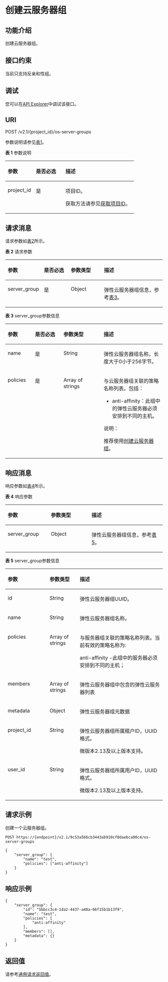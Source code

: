 # 创建云服务器组<a name="ecs_03_1401"></a>

## 功能介绍<a name="zh-cn_topic_0057973153_section31887518"></a>

创建云服务器组。

## 接口约束<a name="zh-cn_topic_0057973153_section32752180"></a>

当前只支持反亲和性组。

## 调试<a name="section926243314015"></a>

您可以在[API Explorer](https://apiexplorer.developer.huaweicloud.com/apiexplorer/doc?product=ECS&api=NovaCreateServerGroup)中调试该接口。

## URI<a name="zh-cn_topic_0057973153_section18552212"></a>

POST /v2.1/\{project\_id\}/os-server-groups

参数说明请参见[表1](#table1334523718138)。

**表 1**  参数说明

<a name="table1334523718138"></a>
<table><thead align="left"><tr id="row173451237201311"><th class="cellrowborder" valign="top" width="21.902190219021904%" id="mcps1.2.4.1.1"><p id="p2485124411136"><a name="p2485124411136"></a><a name="p2485124411136"></a>参数</p>
</th>
<th class="cellrowborder" valign="top" width="22.94229422942294%" id="mcps1.2.4.1.2"><p id="p4485124418131"><a name="p4485124418131"></a><a name="p4485124418131"></a>是否必选</p>
</th>
<th class="cellrowborder" valign="top" width="55.155515551555155%" id="mcps1.2.4.1.3"><p id="p124851144151310"><a name="p124851144151310"></a><a name="p124851144151310"></a>描述</p>
</th>
</tr>
</thead>
<tbody><tr id="row934512372130"><td class="cellrowborder" valign="top" width="21.902190219021904%" headers="mcps1.2.4.1.1 "><p id="p12485174416137"><a name="p12485174416137"></a><a name="p12485174416137"></a>project_id</p>
</td>
<td class="cellrowborder" valign="top" width="22.94229422942294%" headers="mcps1.2.4.1.2 "><p id="p748594416135"><a name="p748594416135"></a><a name="p748594416135"></a>是</p>
</td>
<td class="cellrowborder" valign="top" width="55.155515551555155%" headers="mcps1.2.4.1.3 "><p id="p34851444141316"><a name="p34851444141316"></a><a name="p34851444141316"></a>项目ID。</p>
<p id="p154857447131"><a name="p154857447131"></a><a name="p154857447131"></a>获取方法请参见<a href="获取项目ID.md">获取项目ID</a>。</p>
</td>
</tr>
</tbody>
</table>

## 请求消息<a name="zh-cn_topic_0057973153_section35680930"></a>

请求参数如[表2](#table173242991418)所示。

**表 2**  请求参数

<a name="table173242991418"></a>
<table><thead align="left"><tr id="row3324199171414"><th class="cellrowborder" valign="top" width="17.9%" id="mcps1.2.5.1.1"><p id="p461571910145"><a name="p461571910145"></a><a name="p461571910145"></a>参数</p>
</th>
<th class="cellrowborder" valign="top" width="18.19%" id="mcps1.2.5.1.2"><p id="p18615181981415"><a name="p18615181981415"></a><a name="p18615181981415"></a>是否必选</p>
</th>
<th class="cellrowborder" valign="top" width="21.91%" id="mcps1.2.5.1.3"><p id="p061541920147"><a name="p061541920147"></a><a name="p061541920147"></a>参数类型</p>
</th>
<th class="cellrowborder" valign="top" width="42%" id="mcps1.2.5.1.4"><p id="p96154195145"><a name="p96154195145"></a><a name="p96154195145"></a>描述</p>
</th>
</tr>
</thead>
<tbody><tr id="row1932479121412"><td class="cellrowborder" valign="top" width="17.9%" headers="mcps1.2.5.1.1 "><p id="p14615519101415"><a name="p14615519101415"></a><a name="p14615519101415"></a>server_group</p>
</td>
<td class="cellrowborder" valign="top" width="18.19%" headers="mcps1.2.5.1.2 "><p id="p2615151912142"><a name="p2615151912142"></a><a name="p2615151912142"></a>是</p>
</td>
<td class="cellrowborder" valign="top" width="21.91%" headers="mcps1.2.5.1.3 "><p id="p461561919149"><a name="p461561919149"></a><a name="p461561919149"></a>Object</p>
</td>
<td class="cellrowborder" valign="top" width="42%" headers="mcps1.2.5.1.4 "><p id="p176151194142"><a name="p176151194142"></a><a name="p176151194142"></a><span id="text1461551910144"><a name="text1461551910144"></a><a name="text1461551910144"></a>弹性云服务器</span>组信息，参考<a href="#zh-cn_topic_0057973153_table19917766">表3</a>。</p>
</td>
</tr>
</tbody>
</table>

**表 3**  server\_group参数信息

<a name="zh-cn_topic_0057973153_table19917766"></a>
<table><thead align="left"><tr id="zh-cn_topic_0057973153_row59878934"><th class="cellrowborder" valign="top" width="17.32%" id="mcps1.2.5.1.1"><p id="p115851920182615"><a name="p115851920182615"></a><a name="p115851920182615"></a>参数</p>
</th>
<th class="cellrowborder" valign="top" width="18.11%" id="mcps1.2.5.1.2"><p id="p375944953017"><a name="p375944953017"></a><a name="p375944953017"></a>是否必选</p>
</th>
<th class="cellrowborder" valign="top" width="25.480000000000004%" id="mcps1.2.5.1.3"><p id="p1560210202260"><a name="p1560210202260"></a><a name="p1560210202260"></a>参数类型</p>
</th>
<th class="cellrowborder" valign="top" width="39.09%" id="mcps1.2.5.1.4"><p id="p10602192016264"><a name="p10602192016264"></a><a name="p10602192016264"></a>描述</p>
</th>
</tr>
</thead>
<tbody><tr id="zh-cn_topic_0057973153_row28765213"><td class="cellrowborder" valign="top" width="17.32%" headers="mcps1.2.5.1.1 "><p id="zh-cn_topic_0057973153_p48280896"><a name="zh-cn_topic_0057973153_p48280896"></a><a name="zh-cn_topic_0057973153_p48280896"></a>name</p>
</td>
<td class="cellrowborder" valign="top" width="18.11%" headers="mcps1.2.5.1.2 "><p id="p137591249173010"><a name="p137591249173010"></a><a name="p137591249173010"></a>是</p>
</td>
<td class="cellrowborder" valign="top" width="25.480000000000004%" headers="mcps1.2.5.1.3 "><p id="zh-cn_topic_0057973153_p18438475"><a name="zh-cn_topic_0057973153_p18438475"></a><a name="zh-cn_topic_0057973153_p18438475"></a>String</p>
</td>
<td class="cellrowborder" valign="top" width="39.09%" headers="mcps1.2.5.1.4 "><p id="zh-cn_topic_0057973153_p44665147"><a name="zh-cn_topic_0057973153_p44665147"></a><a name="zh-cn_topic_0057973153_p44665147"></a><span id="text35902295214"><a name="text35902295214"></a><a name="text35902295214"></a>弹性云服务器</span>组名称，长度大于0小于256字节。</p>
</td>
</tr>
<tr id="zh-cn_topic_0057973153_row66442010"><td class="cellrowborder" valign="top" width="17.32%" headers="mcps1.2.5.1.1 "><p id="zh-cn_topic_0057973153_p13093750"><a name="zh-cn_topic_0057973153_p13093750"></a><a name="zh-cn_topic_0057973153_p13093750"></a>policies</p>
</td>
<td class="cellrowborder" valign="top" width="18.11%" headers="mcps1.2.5.1.2 "><p id="p12759104943011"><a name="p12759104943011"></a><a name="p12759104943011"></a>是</p>
</td>
<td class="cellrowborder" valign="top" width="25.480000000000004%" headers="mcps1.2.5.1.3 "><p id="zh-cn_topic_0057973153_p53960863"><a name="zh-cn_topic_0057973153_p53960863"></a><a name="zh-cn_topic_0057973153_p53960863"></a>Array of strings</p>
</td>
<td class="cellrowborder" valign="top" width="39.09%" headers="mcps1.2.5.1.4 "><p id="zh-cn_topic_0057973153_p173471532155519"><a name="zh-cn_topic_0057973153_p173471532155519"></a><a name="zh-cn_topic_0057973153_p173471532155519"></a>与<span id="text184750158545"><a name="text184750158545"></a><a name="text184750158545"></a>云服务器</span>组关联的策略名称列表。包括：</p>
<a name="zh-cn_topic_0057973153_ul1237514118527"></a><a name="zh-cn_topic_0057973153_ul1237514118527"></a><ul id="zh-cn_topic_0057973153_ul1237514118527"><li>anti-affinity：此组中的<span id="text317320315213"><a name="text317320315213"></a><a name="text317320315213"></a>弹性云服务器</span>必须安排到不同的主机。</li></ul>
<div class="note" id="note156714496517"><a name="note156714496517"></a><a name="note156714496517"></a><span class="notetitle"> 说明： </span><div class="notebody"><p id="p356719491458"><a name="p356719491458"></a><a name="p356719491458"></a>推荐使用<a href="创建云服务器组.md">创建云服务器组</a>。</p>
</div></div>
</td>
</tr>
</tbody>
</table>

## 响应消息<a name="zh-cn_topic_0057973153_section52692922"></a>

响应参数如[表4](#table14250354151412)所示。

**表 4**  响应参数

<a name="table14250354151412"></a>
<table><thead align="left"><tr id="row5250115491411"><th class="cellrowborder" valign="top" width="27.402740274027405%" id="mcps1.2.4.1.1"><p id="p87081211159"><a name="p87081211159"></a><a name="p87081211159"></a>参数</p>
</th>
<th class="cellrowborder" valign="top" width="25.81258125812581%" id="mcps1.2.4.1.2"><p id="p1670816151519"><a name="p1670816151519"></a><a name="p1670816151519"></a>参数类型</p>
</th>
<th class="cellrowborder" valign="top" width="46.78467846784679%" id="mcps1.2.4.1.3"><p id="p17708201201510"><a name="p17708201201510"></a><a name="p17708201201510"></a>描述</p>
</th>
</tr>
</thead>
<tbody><tr id="row9250175461415"><td class="cellrowborder" valign="top" width="27.402740274027405%" headers="mcps1.2.4.1.1 "><p id="p20708181141514"><a name="p20708181141514"></a><a name="p20708181141514"></a>server_group</p>
</td>
<td class="cellrowborder" valign="top" width="25.81258125812581%" headers="mcps1.2.4.1.2 "><p id="p170851161519"><a name="p170851161519"></a><a name="p170851161519"></a>Object</p>
</td>
<td class="cellrowborder" valign="top" width="46.78467846784679%" headers="mcps1.2.4.1.3 "><p id="p870816141515"><a name="p870816141515"></a><a name="p870816141515"></a><span id="text07081121512"><a name="text07081121512"></a><a name="text07081121512"></a>弹性云服务器</span>组信息，参考<a href="#zh-cn_topic_0057973153_table7944126">表5</a>。</p>
</td>
</tr>
</tbody>
</table>

**表 5**  server\_group参数信息

<a name="zh-cn_topic_0057973153_table7944126"></a>
<table><thead align="left"><tr id="zh-cn_topic_0057973153_row9238701"><th class="cellrowborder" valign="top" width="26.597340265973408%" id="mcps1.2.4.1.1"><p id="p177470268263"><a name="p177470268263"></a><a name="p177470268263"></a>参数</p>
</th>
<th class="cellrowborder" valign="top" width="19.148085191480853%" id="mcps1.2.4.1.2"><p id="p167471026112613"><a name="p167471026112613"></a><a name="p167471026112613"></a>参数类型</p>
</th>
<th class="cellrowborder" valign="top" width="54.25457454254574%" id="mcps1.2.4.1.3"><p id="p67471426112617"><a name="p67471426112617"></a><a name="p67471426112617"></a>描述</p>
</th>
</tr>
</thead>
<tbody><tr id="zh-cn_topic_0057973153_row60872190"><td class="cellrowborder" valign="top" width="26.597340265973408%" headers="mcps1.2.4.1.1 "><p id="zh-cn_topic_0057973153_p31700356"><a name="zh-cn_topic_0057973153_p31700356"></a><a name="zh-cn_topic_0057973153_p31700356"></a>id</p>
</td>
<td class="cellrowborder" valign="top" width="19.148085191480853%" headers="mcps1.2.4.1.2 "><p id="zh-cn_topic_0057973153_p17592014"><a name="zh-cn_topic_0057973153_p17592014"></a><a name="zh-cn_topic_0057973153_p17592014"></a>String</p>
</td>
<td class="cellrowborder" valign="top" width="54.25457454254574%" headers="mcps1.2.4.1.3 "><p id="zh-cn_topic_0057973153_p61068496"><a name="zh-cn_topic_0057973153_p61068496"></a><a name="zh-cn_topic_0057973153_p61068496"></a><span id="text969412371220"><a name="text969412371220"></a><a name="text969412371220"></a>弹性云服务器</span>组UUID。</p>
</td>
</tr>
<tr id="zh-cn_topic_0057973153_row12745552"><td class="cellrowborder" valign="top" width="26.597340265973408%" headers="mcps1.2.4.1.1 "><p id="zh-cn_topic_0057973153_p25756821"><a name="zh-cn_topic_0057973153_p25756821"></a><a name="zh-cn_topic_0057973153_p25756821"></a>name</p>
</td>
<td class="cellrowborder" valign="top" width="19.148085191480853%" headers="mcps1.2.4.1.2 "><p id="zh-cn_topic_0057973153_p5927779"><a name="zh-cn_topic_0057973153_p5927779"></a><a name="zh-cn_topic_0057973153_p5927779"></a>String</p>
</td>
<td class="cellrowborder" valign="top" width="54.25457454254574%" headers="mcps1.2.4.1.3 "><p id="zh-cn_topic_0057973153_p36126903"><a name="zh-cn_topic_0057973153_p36126903"></a><a name="zh-cn_topic_0057973153_p36126903"></a><span id="text71902391320"><a name="text71902391320"></a><a name="text71902391320"></a>弹性云服务器</span>组名称。</p>
</td>
</tr>
<tr id="zh-cn_topic_0057973153_row56706675"><td class="cellrowborder" valign="top" width="26.597340265973408%" headers="mcps1.2.4.1.1 "><p id="zh-cn_topic_0057973153_p29837953"><a name="zh-cn_topic_0057973153_p29837953"></a><a name="zh-cn_topic_0057973153_p29837953"></a>policies</p>
</td>
<td class="cellrowborder" valign="top" width="19.148085191480853%" headers="mcps1.2.4.1.2 "><p id="zh-cn_topic_0057973153_p955132"><a name="zh-cn_topic_0057973153_p955132"></a><a name="zh-cn_topic_0057973153_p955132"></a>Array of strings</p>
</td>
<td class="cellrowborder" valign="top" width="54.25457454254574%" headers="mcps1.2.4.1.3 "><p id="zh-cn_topic_0057973153_p18801115810585"><a name="zh-cn_topic_0057973153_p18801115810585"></a><a name="zh-cn_topic_0057973153_p18801115810585"></a>与服务器组关联的策略名称列表。当前有效的策略名称为:</p>
<p id="zh-cn_topic_0057973153_p1380255810580"><a name="zh-cn_topic_0057973153_p1380255810580"></a><a name="zh-cn_topic_0057973153_p1380255810580"></a>anti-affinity -此组中的服务器必须安排到不同的主机；</p>
</td>
</tr>
<tr id="zh-cn_topic_0057973153_row28154895"><td class="cellrowborder" valign="top" width="26.597340265973408%" headers="mcps1.2.4.1.1 "><p id="zh-cn_topic_0057973153_p65953984"><a name="zh-cn_topic_0057973153_p65953984"></a><a name="zh-cn_topic_0057973153_p65953984"></a>members</p>
</td>
<td class="cellrowborder" valign="top" width="19.148085191480853%" headers="mcps1.2.4.1.2 "><p id="zh-cn_topic_0057973153_p40672482"><a name="zh-cn_topic_0057973153_p40672482"></a><a name="zh-cn_topic_0057973153_p40672482"></a>Array of strings</p>
</td>
<td class="cellrowborder" valign="top" width="54.25457454254574%" headers="mcps1.2.4.1.3 "><p id="zh-cn_topic_0057973153_p27313303"><a name="zh-cn_topic_0057973153_p27313303"></a><a name="zh-cn_topic_0057973153_p27313303"></a><span id="text5197174013216"><a name="text5197174013216"></a><a name="text5197174013216"></a>弹性云服务器</span>组中包含的<span id="text1712634116218"><a name="text1712634116218"></a><a name="text1712634116218"></a>弹性云服务器</span>列表</p>
</td>
</tr>
<tr id="zh-cn_topic_0057973153_row44493140"><td class="cellrowborder" valign="top" width="26.597340265973408%" headers="mcps1.2.4.1.1 "><p id="zh-cn_topic_0057973153_p47174611"><a name="zh-cn_topic_0057973153_p47174611"></a><a name="zh-cn_topic_0057973153_p47174611"></a>metadata</p>
</td>
<td class="cellrowborder" valign="top" width="19.148085191480853%" headers="mcps1.2.4.1.2 "><p id="zh-cn_topic_0057973153_p63047142"><a name="zh-cn_topic_0057973153_p63047142"></a><a name="zh-cn_topic_0057973153_p63047142"></a>Object</p>
</td>
<td class="cellrowborder" valign="top" width="54.25457454254574%" headers="mcps1.2.4.1.3 "><p id="zh-cn_topic_0057973153_p60373738"><a name="zh-cn_topic_0057973153_p60373738"></a><a name="zh-cn_topic_0057973153_p60373738"></a><span id="text16114213212"><a name="text16114213212"></a><a name="text16114213212"></a>弹性云服务器</span>组元数据</p>
</td>
</tr>
<tr id="zh-cn_topic_0057973153_row1034716141596"><td class="cellrowborder" valign="top" width="26.597340265973408%" headers="mcps1.2.4.1.1 "><p id="zh-cn_topic_0057973153_p56149379"><a name="zh-cn_topic_0057973153_p56149379"></a><a name="zh-cn_topic_0057973153_p56149379"></a>project_id</p>
</td>
<td class="cellrowborder" valign="top" width="19.148085191480853%" headers="mcps1.2.4.1.2 "><p id="zh-cn_topic_0057973153_p51805857"><a name="zh-cn_topic_0057973153_p51805857"></a><a name="zh-cn_topic_0057973153_p51805857"></a>String</p>
</td>
<td class="cellrowborder" valign="top" width="54.25457454254574%" headers="mcps1.2.4.1.3 "><p id="zh-cn_topic_0057973153_p58946952"><a name="zh-cn_topic_0057973153_p58946952"></a><a name="zh-cn_topic_0057973153_p58946952"></a><span id="text784594217211"><a name="text784594217211"></a><a name="text784594217211"></a>弹性云服务器</span>组所属租户ID，UUID格式。</p>
<p id="p1617417417483"><a name="p1617417417483"></a><a name="p1617417417483"></a>微版本2.13及以上版本支持。</p>
</td>
</tr>
<tr id="zh-cn_topic_0057973153_row6492733"><td class="cellrowborder" valign="top" width="26.597340265973408%" headers="mcps1.2.4.1.1 "><p id="zh-cn_topic_0057973153_p172856208593"><a name="zh-cn_topic_0057973153_p172856208593"></a><a name="zh-cn_topic_0057973153_p172856208593"></a>user_id</p>
</td>
<td class="cellrowborder" valign="top" width="19.148085191480853%" headers="mcps1.2.4.1.2 "><p id="zh-cn_topic_0057973153_p14286172095912"><a name="zh-cn_topic_0057973153_p14286172095912"></a><a name="zh-cn_topic_0057973153_p14286172095912"></a>String</p>
</td>
<td class="cellrowborder" valign="top" width="54.25457454254574%" headers="mcps1.2.4.1.3 "><p id="zh-cn_topic_0057973153_p728822045918"><a name="zh-cn_topic_0057973153_p728822045918"></a><a name="zh-cn_topic_0057973153_p728822045918"></a><span id="text189901143224"><a name="text189901143224"></a><a name="text189901143224"></a>弹性云服务器</span>组所属用户ID，UUID格式。</p>
<p id="p8237711194814"><a name="p8237711194814"></a><a name="p8237711194814"></a>微版本2.13及以上版本支持。</p>
</td>
</tr>
</tbody>
</table>

## 请求示例<a name="zh-cn_topic_0057973153_section4474257"></a>

创建一个云服务器组。

```
POST https://{endpoint}/v2.1/9c53a566cb3443ab910cf0daebca90c4/os-server-groups

{
    "server_group": {
        "name": "test",
        "policies": ["anti-affinity"]
    }
}
```

## 响应示例<a name="section4844134018500"></a>

```
{
    "server_group": {
        "id": "5bbcc3c4-1da2-4437-a48a-66f15b1b13f9",
        "name": "test",
        "policies": [
            "anti-affinity"
        ],
        "members": [],
        "metadata": {}
    }
}
```

## 返回值<a name="zh-cn_topic_0057973153_section17661930132114"></a>

请参考[通用请求返回值](通用请求返回值.md)。

